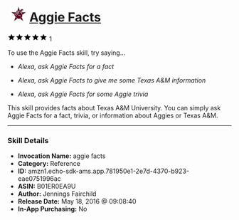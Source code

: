 # &nbsp;<img src="skill_icon" alt="Aggie Facts icon" width="36"> [Aggie Facts](http://alexa.amazon.com/#skills/amzn1.echo-sdk-ams.app.781950e1-2e7d-4370-b923-eae0751996ac)
![5 stars](../../images/ic_star_black_18dp_1x.png)![5 stars](../../images/ic_star_black_18dp_1x.png)![5 stars](../../images/ic_star_black_18dp_1x.png)![5 stars](../../images/ic_star_black_18dp_1x.png)![5 stars](../../images/ic_star_black_18dp_1x.png) 1

To use the Aggie Facts skill, try saying...

* *Alexa, ask Aggie Facts for a fact*

* *Alexa, ask Aggie Facts to give me some Texas A&M information*

* *Alexa, ask Aggie Facts for some Aggie trivia*

This skill provides facts about Texas A&M University.  You can simply ask Aggie Facts for a fact, trivia, or information about Aggies or Texas A&M.

***

### Skill Details

* **Invocation Name:** aggie facts
* **Category:** Reference
* **ID:** amzn1.echo-sdk-ams.app.781950e1-2e7d-4370-b923-eae0751996ac
* **ASIN:** B01ER0EA9U
* **Author:** Jennings Fairchild
* **Release Date:** May 18, 2016 @ 09:08:40
* **In-App Purchasing:** No

